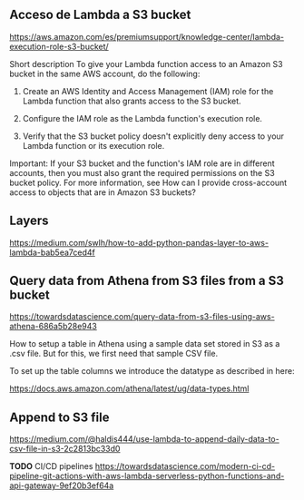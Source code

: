 
<h2>Acceso de Lambda a S3 bucket</h2>

https://aws.amazon.com/es/premiumsupport/knowledge-center/lambda-execution-role-s3-bucket/

Short description
To give your Lambda function access to an Amazon S3 bucket in the same AWS account, do the following:

1.    Create an AWS Identity and Access Management (IAM) role for the Lambda function that also grants access to the S3 bucket.

2.    Configure the IAM role as the Lambda function's execution role.

3.    Verify that the S3 bucket policy doesn't explicitly deny access to your Lambda function or its execution role.

Important: If your S3 bucket and the function's IAM role are in different accounts, then you must also grant the required permissions on the S3 bucket policy. For more information, see How can I provide cross-account access to objects that are in Amazon S3 buckets?

<h2>Layers</h2>
 
 https://medium.com/swlh/how-to-add-python-pandas-layer-to-aws-lambda-bab5ea7ced4f
 
<h2>Query data from Athena from S3 files from a S3 bucket </h2>

https://towardsdatascience.com/query-data-from-s3-files-using-aws-athena-686a5b28e943

How to setup a table in Athena using a sample data set stored in S3 as a .csv file. But for this, we first need that sample CSV file.

To set up the table columns we introduce the datatype as described in here:

https://docs.aws.amazon.com/athena/latest/ug/data-types.html

  
<h2>Append to S3 file </h2>
  
 https://medium.com/@haldis444/use-lambda-to-append-daily-data-to-csv-file-in-s3-2c2813bc33d0

**TODO** CI/CD pipelines https://towardsdatascience.com/modern-ci-cd-pipeline-git-actions-with-aws-lambda-serverless-python-functions-and-api-gateway-9ef20b3ef64a
